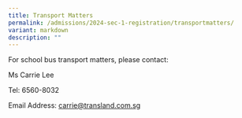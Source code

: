 ```yaml
---
title: Transport Matters
permalink: /admissions/2024-sec-1-registration/transportmatters/
variant: markdown
description: ""
---
```

For school bus transport matters, please contact:

Ms Carrie Lee

Tel: 6560-8032

Email Address: [carrie@transland.com.sg](mailto:carrie@transland.com.sg)